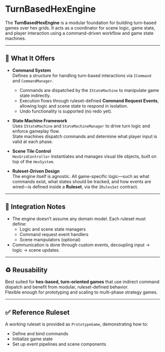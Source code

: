 # TurnBasedHexEngine

The **TurnBasedHexEngine** is a modular foundation for building turn-based games over hex grids. It acts as a coordinator for scene logic, game state, and player interaction using a command-driven workflow and game state machines.

---

## 🧩 What It Offers

- **Command System**  
  Defines a structure for handling turn-based interactions via `ICommand` and `CommandManager`.  
  - Commands are dispatched by the `IStateMachine` to manipulate game state indirectly.
  - Execution flows through ruleset-defined **Command Request Events**, allowing logic and scene state to respond in isolation.
  - Undo functionality is supported (no redo yet).

- **State Machine Framework**  
  Uses `IStateMachine` and `StateMachineManager` to drive turn logic and enforce gameplay flow.  
  State machines dispatch commands and determine what player input is valid at each phase.

- **Scene Tile Control**  
  `HexGridController` instantiates and manages visual tile objects, built on top of the `HexSystem`.

- **Ruleset-Driven Design**  
  The engine itself is agnostic. All game-specific logic—such as what commands exist, what states should be tracked, and how events are wired—is defined inside a **Ruleset**, via the `IRulesSet` contract.

---

## 🔗 Integration Notes

- The engine doesn’t assume any domain model. Each ruleset must define:
  - Logic and scene state managers
  - Command request event handlers
  - Scene manipulators (optional)  
- Communication is done through custom events, decoupling input → logic → scene updates.

---

## ♻️ Reusability

Best suited for **hex-based, turn-oriented games** that use indirect command dispatch and benefit from modular, ruleset-defined behavior.  
Flexible enough for prototyping and scaling to multi-phase strategy games.

---

## ✅ Reference Ruleset

A working ruleset is provided as `PrototypeGame`, demonstrating how to:
- Define and bind commands
- Initialize game state
- Set up event pipelines and scene components
